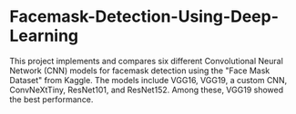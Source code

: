 # Facemask-Detection-Using-Deep-Learning
This project implements and compares six different Convolutional Neural Network (CNN) models for facemask detection using the "Face Mask Dataset" from Kaggle. The models include VGG16, VGG19, a custom CNN, ConvNeXtTiny, ResNet101, and ResNet152. Among these, VGG19 showed the best performance.

